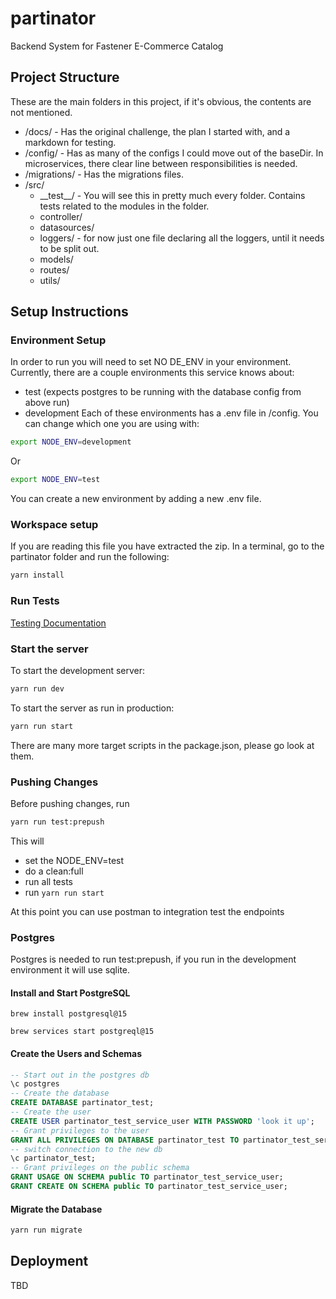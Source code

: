 # partinator

Backend System for Fastener E-Commerce Catalog

## Project Structure
These are the main folders in this project, if it's obvious, the contents are not mentioned.
- /docs/ - Has the original challenge, the plan I started with, and a markdown for testing.
- /config/ - Has as many of the configs I could move out of the baseDir. In microservices, there clear line between responsibilities is needed.
- /migrations/ - Has the migrations files.
- /src/
  - __test\__/ - You will see this in pretty much every folder. Contains tests related to the modules in the folder.
  - controller/
  - datasources/
  - loggers/ - for now just one file declaring all the loggers, until it needs to be split out.
  - models/
  - routes/
  - utils/
  
## Setup Instructions


### Environment Setup
In order to run you will need to set NO DE_ENV in your environment. Currently, there are a couple environments this service knows about:
* test (expects postgres to be running with the database config from above run)
* development
  Each of these environments has a .env file in /config. You can change which one you are using with:
```bash
export NODE_ENV=development
```
Or
```bash
export NODE_ENV=test
```
You can create a new environment by adding a new .env file.

### Workspace setup
If you are reading this file you have extracted the zip. In a terminal, go to the partinator folder and run the following:
```bash
yarn install
```

### Run Tests
[Testing Documentation](src/__test__/testing.md)

### Start the server

To start the development server:
```bash
yarn run dev
```
To start the server as run in production:
```bash
yarn run start
```

There are many more target scripts in the package.json, please go look at them.
### Pushing Changes
Before pushing changes, run 
```bash
yarn run test:prepush
```
This will 
- set the NODE_ENV=test
- do a clean:full 
- run all tests
- run `yarn run start`

At this point you can use postman to integration test the endpoints

### Postgres

Postgres is needed to run test:prepush, if you run in the development environment it will use sqlite.
#### Install and Start PostgreSQL

`brew install postgresql@15`

`brew services start postgreql@15`

#### Create the Users and Schemas

```sql
-- Start out in the postgres db
\c postgres
-- Create the database
CREATE DATABASE partinator_test;
-- Create the user
CREATE USER partinator_test_service_user WITH PASSWORD 'look it up';
-- Grant privileges to the user
GRANT ALL PRIVILEGES ON DATABASE partinator_test TO partinator_test_service_user;
-- switch connection to the new db
\c partinator_test;
-- Grant privileges on the public schema
GRANT USAGE ON SCHEMA public TO partinator_test_service_user;
GRANT CREATE ON SCHEMA public TO partinator_test_service_user;

```
#### Migrate the Database

```bash
yarn run migrate
```


## Deployment

TBD
